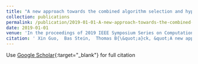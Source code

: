 ```yaml
---
title: "A new approach towards the combined algorithm selection and hyper-parameter optimization problem"
collection: publications
permalink: /publication/2019-01-01-A-new-approach-towards-the-combined-algorithm-selection-and-hyper-parameter-optimization-problem
date: 2019-01-01
venue: 'In the proceedings of 2019 IEEE Symposium Series on Computational Intelligence (SSCI)'
citation: ' Xin Guo,  Bas Stein,  Thomas B{\&quot;a}ck, &quot;A new approach towards the combined algorithm selection and hyper-parameter optimization problem.&quot; In the proceedings of 2019 IEEE Symposium Series on Computational Intelligence (SSCI), 2019.'
---
```

Use [Google Scholar](https://scholar.google.com/scholar?q=A+new+approach+towards+the+combined+algorithm+selection+and+hyper+parameter+optimization+problem){:target="_blank"} for full citation
